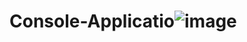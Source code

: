 # Console-Applicatio![image](https://github.com/user-attachments/assets/238ac6ca-2ab8-4ea6-81b6-8b34c2723045)
